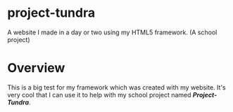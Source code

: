 # project-tundra
A website I made in a day or two using my HTML5 framework. (A school project)

# Overview
This is a big test for my framework which was created with my website. 
It's very cool that I can use it to help with my school project named ***Project-Tundra***. 

